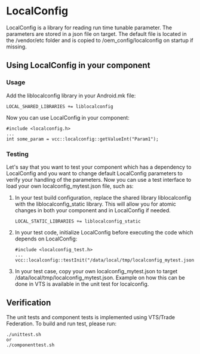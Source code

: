 # LocalConfig

LocalConfig is a library for reading run time tunable parameter. The parameters are
stored in a json file on target. The default file is located in the /vendor/etc folder
and is copied to /oem_config/localconfig on startup if missing.

## Using LocalConfig in your component

### Usage

Add the liblocalconfig library in your Android.mk file:

    LOCAL_SHARED_LIBRARIES += liblocalconfig

Now you can use LocalConfig in your component:

    #include <localconfig.h>
    ...
    int some_param = vcc::localconfig::getValueInt("Param1");

### Testing

Let's say that you want to test your component which has a dependency to LocalConfig
and you want to change default LocalConfig parameters to verify your handling of the parameters.
Now you can use a test interface to load your own localconfig_mytest.json file, such as:

1. In your test build configuration, replace the shared library liblocalconfig with
   the liblocalconfig_static library. This will allow you for atomic changes in both your component
   and in LocalConfig if needed.

       LOCAL_STATIC_LIBRARIES += liblocalconfig_static

2. In your test code, initialize LocalConfig before executing the code which depends on
   LocalConfig:

       #include <localconfig_test.h>
       ...
       vcc::localconfig::testInit("/data/local/tmp/localconfig_mytest.json");

3. In your test case, copy your own localconfig_mytest.json to target /data/local/tmp/localconfig_mytest.json.
   Example on how this can be done in VTS is available in the unit test for localconfig.

## Verification

The unit tests and component tests is implemented using VTS/Trade Federation. To build and run test, please run:

    ./unittest.sh
    or
    ./componenttest.sh

